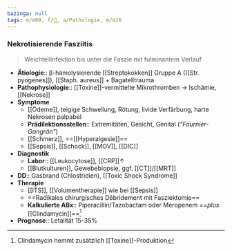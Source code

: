 ```yaml
---
bazinga: null
tags: m/m09, f/🧴, a/Pathologie, m/m26
---
```

### Nekrotisierende Fasziitis
> Weichteilinfektion bis unter die Faszie mit fulminantem Verlauf
- **Ätiologie**:: β-hämolysierende [[Streptokokken]] Gruppe A ([[Str. pyogenes]]), [[Staph. aureus]] + Bagatelltrauma
- **Pathophysiologie**:: [[Toxine]]-vermittelte Mikrothromben → Ischämie, [[Nekrose]]
- **Symptome**
	- [[Ödeme]], teigige Schwellung, Rötung, livide Verfärbung, harte Nekrosen palpabel
	- **Prädilektionsstellen**:: Extremitäten, Gesicht, Genital (*"Fournier-Gangrän"*)
	- [[Schmerz]], ==[[Hyperalgesie]]==
	- [[Sepsis]], [[Schock]], [[MOV]], [[DIC]]
- **Diagnostik**
	- **Labor**:: [[Leukocytose]], [[CRP]]↑
	- [[Blutkulturen]], Gewebebiopsie, ggf. [[CT]]/[[MRT]]
- **DD**:: Gasbrand (Chlostridien), [[Toxic Shock Syndrome]]
- **Therapie**
	- [[ITS]], [[Volumentherapie]] wie bei [[Sepsis]]
	- ==Radikales chirurgisches Débridement mit Fasziektomie==
	- **Kalkulierte ABx**:: Piperacillin/Tazobactam oder Meropenem ==*plus* [[Clindamycin]]==[^1]
- **Prognose**:: Letalität 15-35%

[^1]: Clindamycin hemmt zusätzlich [[Toxine]]-Produktion